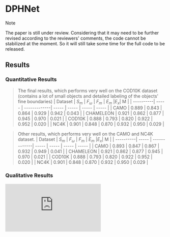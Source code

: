 # DPHNet
> [!NOTE]  
> The paper is still under review.
> Considering that it may need to be further revised according to the reviewers' comments, the code cannot be stabilized at the moment.
> So it will still take some time for the full code to be released.
## Results
### Quantitative Results
> The final results, which performs very well on the COD10K dataset (contains a lot of small objects and detailed labeling of the objects' fine boundaries)
| Dataset   | $S_m$ | $F_{\omega}$ | $F_m$ | $E_m$ |$E_{x}$|   M   |
| ----------| ----- | -------------| ----- | ----- | ----- | ----- |
| CAMO      | 0.889 | 0.843        | 0.864 | 0.929 | 0.942 | 0.043 |
| CHAMELEON | 0.921 | 0.862        | 0.877 | 0.945 | 0.970 | 0.021 |
| COD10K    | 0.888 | 0.793        | 0.820 | 0.922 | 0.952 | 0.020 |
| NC4K      | 0.901 | 0.848        | 0.870 | 0.932 | 0.950 | 0.029 |

> Other results, which performs very well on the CAMO and NC4K dataset.
| Dataset   | $S_m$ | $F_{\omega}$ | $F_m$ | $E_m$ |$E_{x}$|   M   |
| ----------| ----- | -------------| ----- | ----- | ----- | ----- |
| CAMO      | 0.893 | 0.847        | 0.867 | 0.932 | 0.949 | 0.041 |
| CHAMELEON | 0.921 | 0.862        | 0.877 | 0.945 | 0.970 | 0.021 |
| COD10K    | 0.888 | 0.793        | 0.820 | 0.922 | 0.952 | 0.020 |
| NC4K      | 0.901 | 0.848        | 0.870 | 0.932 | 0.950 | 0.029 |

### Qualitative Results
![image](https://github.com/LittleGrey-hjp/FHVCNet/blob/main/Visio-camouflage_fig1.pdf)
